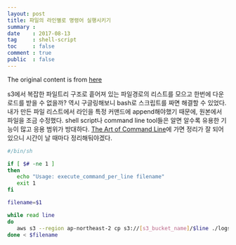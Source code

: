 ```yaml
---
layout: post
title: 파일의 라인별로 명령어 실행시키기
summary : 
date    : 2017-08-13
tag     : shell-script
toc     : false
comment : true
public  : false
---
```


The original content is from [here](https://linuxprograms.wordpress.com/2010/12/14/shell-script-execute-command-every-line-file/)

s3에서 복잡한 파일트리 구조로 흩어져 있는 파일경로의 리스트를 모으고 한번에 다운로드를 받을 수 없을까? 역시 구글링해보니 bash로 스크립트를 짜면 해결할 수 있었다.
내가 만든 파일 리스트에서 라인을 특정 커맨드에 append해야했기 때문에, 원본에서 파일을 조금 수정했다. shell script나 command line tool들은 알면 알수록 유용한 기능이 많고 응용 범위가 방대하다. [The Art of Command Line](https://github.com/jlevy/the-art-of-command-line)에 가면 정리가 잘 되어 있으니 시간이 날 때마다 정리해둬야겠다.

```bash
#/bin/sh

if [ $# -ne 1 ]
then
   echo "Usage: execute_command_per_line filename"
   exit 1
fi

filename=$1

while read line
do
   aws s3 --region ap-northeast-2 cp s3://[s3_bucket_name]/$line ./logs
done < $filename
```
